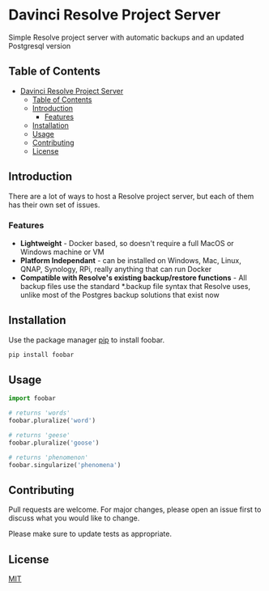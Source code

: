 # Davinci Resolve Project Server
Simple Resolve project server with automatic backups and an updated Postgresql version

## Table of Contents
- [Davinci Resolve Project Server](#davinci-resolve-project-server)
  - [Table of Contents](#table-of-contents)
  - [Introduction](#introduction)
    - [Features](#features)
  - [Installation](#installation)
  - [Usage](#usage)
  - [Contributing](#contributing)
  - [License](#license)

## Introduction

There are a lot of ways to host a Resolve project server, but each of them has their own set of issues. 

### Features
- **Lightweight** - Docker based, so doesn't require a full MacOS or Windows machine or VM
- **Platform Independant** - can be installed on Windows, Mac, Linux, QNAP, Synology, RPi, really anything that can run Docker
- **Compatible with Resolve's existing backup/restore functions** - All backup files use the standard *.backup file syntax that Resolve uses, unlike most of the Postgres backup solutions that exist now

## Installation

Use the package manager [pip](https://pip.pypa.io/en/stable/) to install foobar.

```bash
pip install foobar
```

## Usage

```python
import foobar

# returns 'words'
foobar.pluralize('word')

# returns 'geese'
foobar.pluralize('goose')

# returns 'phenomenon'
foobar.singularize('phenomena')
```

## Contributing
Pull requests are welcome. For major changes, please open an issue first to discuss what you would like to change.

Please make sure to update tests as appropriate.

## License
[MIT](https://choosealicense.com/licenses/mit/)